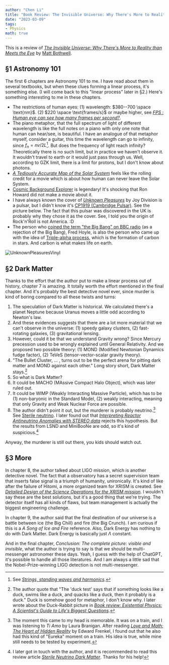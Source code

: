 ```yaml
---
author: "Chen Li"
title: "Book Review: The Invisible Universe: Why There's More to Reality than Meets the Eye"
date: "2023-03-09"
tags: 
- Physics
math: true
---
```


This is a review of [_The Invisible Universe: Why There's More to Reality than Meets the Eye_](https://www.amazon.com/Invisible-Universe-Theres-Reality-Meets/dp/0861541243) by [Matt Bothwell](https://people.ast.cam.ac.uk/~bothwell/).

## §1 Astronomy 101

The first 6 chapters are Astronomy 101 to me. I have read about them in several textbooks, but when these clues forming a linear process, it's something else. (I will come back to this "linear process" later in §2.) Here's something interesting to me in these chapters.

- The restrictions of human eyes: (1) wavelength: $380--700 \space \text{nm}$. (2) $220 \space \text{frames/s}$ or maybe higher, see [_FPS : Human eye can see how many frames per second?_](https://sites.google.com/site/myvracelog/fps-human-eye-can-see-how-many-frames-per-second).
- The piano metaphor, that the full spectrum of light of different wavelength is like the full notes on a piano with only one note that human can hear/see, is beautiful. I have an analogue of that metaphor myself, consider a guitar, this time the wavelength can go to infinity, since $f_n=nv/2L$[^1]. But does the frequency of light reach infinity? Theoretically there is no such limit, but in practice we haven't observe it. It wouldn't travel to earth or it would just pass through us. Well, according to GZK limit, there is a limit for protons, but I don't know about photons.
- [_A Tediously Accurate Map of the Solar System_](https://joshworth.com/a-tediously-accurate-map-of-the-solar-system/) feels like the rolling credit for a movie which is about how human can never leave the Solar System.
- [Cosmic Background Explorer](https://en.wikipedia.org/wiki/Cosmic_Background_Explorer) is legendary! It's shocking that Ron Howard did not make a movie about it.
- I have always known the cover of [_Unknown Pleasures_](https://en.wikipedia.org/wiki/Unknown_Pleasures) by Joy Division is a pulsar, but I didn't know it's [CP1919 (Cambridge Pulsar)](https://en.wikipedia.org/wiki/PSR_B1919%2B21). See the picture below. The fact that this pulsar was discovered in the UK is probably why they chose it as the cover. See, I told you the origin of Rock'n'Roll is not America. :D
- The person who [coined the term "the Big Bang" on BBC radio](broadcasthttps://en.wikipedia.org/wiki/Fred_Hoyle#Rejection_of_the_Big_Bang) (as a rejection of the Big Bang), Fred Hoyle, is also the person who came up with the idea of [Triple-alpha process](https://en.wikipedia.org/wiki/Triple-alpha_process), which is the formation of carbon in stars. And carbon is what makes life on earth.

![UnknownPleasuresVinyl](https://upload.wikimedia.org/wikipedia/en/5/5a/UnknownPleasuresVinyl.jpg)

## §2 Dark Matter

Thanks to the effort that the author put to make a linear process out of history, chapter 7 is amazing. It totally worth the effort mentioned in the final chapter. And it's probably the best detective novel ever, since murder is kind of boring compared to all these twists and turns:

1. The speculation of Dark Matter is historical. We calculated there's a planet Neptune because Uranus moves a little odd according to Newton's law.
2. And these evidences suggests that there are a lot more material that we can't observe in the universe: (1) speedy galaxy clusters, (2) fast-rotating galaxies, (3) gravitational lensing.
3. However, could it be that we understand Gravity wrong? Since Mercury precession used to be wrongly explained until General Relativity. And we proposed two possible theory: (1) MOND (Modified Newtonian Dynamics fudge factor), (2) TeVeS (tensor-vector-scalar gravity theory).
4. "The Bullet Cluster, ... , turns out to be the perfect arena for pitting dark matter and MOND against each other." Long story short, Dark Matter stays.[^2] 
5. So what is Dark Matter?
6. It could be MACHO (MAssive Compact Halo Object), which was later ruled out.
7. It could be WIMP (Weakly Interacting Massive Particle), which has to be (1) non-baryonic in the Standard Model, (2) weakly interacting, meaning that only Gravity and Weak Nuclear Force are possible.
8. The author didn't point it out, but the murderer is probably neutrino.[^3] See [Sterile neutrino](https://en.wikipedia.org/wiki/Sterile_neutrino). I later found out that [_Interpreting Reactor Antineutrino Anomalies with STEREO data_](https://arxiv.org/abs/2210.07664) rejects this hypothesis. But the results from LSND and MiniBooNe are odd, so it's kind of suspicious.[^4]

Anyway, the murderer is still out there, you kids should watch out.

## §3 More

In chapter 8, the author talked about LIGO mission, which is another detective novel. The fact that a observatory has a secret supervision team that inserts false signal is a triumph of humanity, unironically. It's kind of like after the failure of Hitomi, a more organized team for XRISM is created. See [_Detailed Design of the Science Operations for the XRISM mission_](https://arxiv.org/abs/2106.01611). I wouldn't say these are the best solutions, but it's a good thing that we're trying. The detector itself has all kinds of flaws, but team management is actually the biggest engineering challenge.

In chapter 9, the author said that the final destination of our universe is a battle between ice (the Big Chill) and fire (the Big Crunch). I am curious if this is a _A Song of Ice and Fire_ reference. Also, Dark Energy has nothing to do with Dark Matter. Dark Energy is basically just $\Lambda$ constant.

And in the final chapter, _Conclusion: The complete picture: visible and invisible_, what the author is trying to say is that we should be multi-messenger astronomer these days. Yeah, I guess with the help of ChatGPT, it's possible to handle all those literatures. And I am always a little sad that the Nobel-Prize-winning LIGO detection is not multi-messenger.

[^1]: See [_Strings, standing waves and harmonics_](https://newt.phys.unsw.edu.au/jw/strings.html). 
[^2]: The author quote that "The 'duck test' says that if something looks like a duck, swims like a duck, and quacks like a duck, then it probably is a duck." Duck is somehow good for metaphor, I don't know why. I later wrote about the Duck-Rabbit picture in  [_Book review: Existential Physics: A Scientist's Guide to Life's Biggest Questions_](https://chenli2049.github.io/posts/20230406-book-review-existential-physics-a-scientists-guide-to-lifes-biggest-questions/).
[^3]: The moment this came to my head is memorable. It was on a train, and I was listening to _Ti Amo_ by Laura Branigan. After reading [_Love and Math: The Heart of Hidden Reality_](https://chenli2049.github.io/posts/20230501-book-review-love-and-math-the-heart-of-hidden-reality/) by Edward Frenkel, I found out that he also had this kind of "Eureka" moment on a train. His idea is true, while mine still needs to be tested by experiment.
[^4]:  I later got in touch with the author, and it is recommended to read this review article [_Sterile Neutrino Dark Matter_](https://arxiv.org/abs/1807.07938). Thanks for his help!
